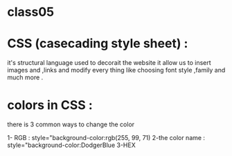 # class05

# CSS (casecading style sheet) :


it's structural language used to decorait the website
it allow us to insert images and ,links and modify every thing like 
choosing font style ,family and much more .


# colors in CSS :

there is 3 common ways to change the color 

1- RGB : style="background-color:rgb(255, 99, 71)
2-the color name :  style="background-color:DodgerBlue
3-HEX 
